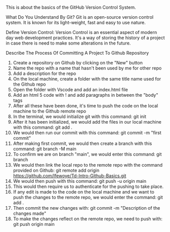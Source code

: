This is about the basics of the GitHub Version Control System.

What Do You Understand By Git?
Git is an open-source version control system. It is known for its light-weight, fast and easy to use nature. 

Define Version Control:
Version Control is an essential aspect of modern day web development practices. It's a way of storing the history of a project in case there is need to make some alterations in the future.

Describe The Process Of Committing A Project To Github Repository
1. Create a repository on Github by clicking on the "New" button
2. Name the repo with a name that hasn't been used by me for other repo
3. Add a description for the repo
4. On the local machine, create a folder with the same title name used for the Github repo
5. Open the folder with Vscode and add an index.html file
6. Add an html 5 code with ! and add paragraphs in between the "body" tags
7. After all these have been done, it's time to push the code on the local machine to the Github remote repo
8. In the terminal, we would initialize git with this command: git init
9. After it has been initialized, we would add the files in our local machine with this command: git add .  
10. We would then run our commit with this command: git commit -m "first commit"
11. After making first commit, we would then create a branch with this command: git branch -M main
12. To confirm we are on branch "main", we would enter this command: git branch
13. We would then link the local repo to the remote repo with the command provided on Github: git remote add origin https://github.com/Ifewoye/Td-Intro-Github-Basics.git
14. We would then push with this command: git push -u origin main
15. This would then require us to authenticate for the pushing to take place.
16. If any edit is made to the code on the local machine and we want to push the changes to the remote repo, we would enter the command: git add .
17. Then commit the new changes with: git commit -m "Description of the changes made"
18. To make the changes reflect on the remote repo, we need to push with: git push origin main